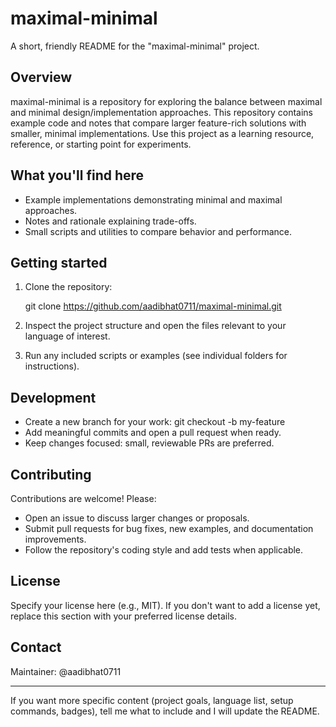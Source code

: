 # maximal-minimal

A short, friendly README for the "maximal-minimal" project.

## Overview

maximal-minimal is a repository for exploring the balance between maximal and minimal design/implementation approaches. This repository contains example code and notes that compare larger feature-rich solutions with smaller, minimal implementations. Use this project as a learning resource, reference, or starting point for experiments.

## What you'll find here

- Example implementations demonstrating minimal and maximal approaches.
- Notes and rationale explaining trade-offs.
- Small scripts and utilities to compare behavior and performance.

## Getting started

1. Clone the repository:

   git clone https://github.com/aadibhat0711/maximal-minimal.git

2. Inspect the project structure and open the files relevant to your language of interest.

3. Run any included scripts or examples (see individual folders for instructions).

## Development

- Create a new branch for your work: git checkout -b my-feature
- Add meaningful commits and open a pull request when ready.
- Keep changes focused: small, reviewable PRs are preferred.

## Contributing

Contributions are welcome! Please:

- Open an issue to discuss larger changes or proposals.
- Submit pull requests for bug fixes, new examples, and documentation improvements.
- Follow the repository's coding style and add tests when applicable.

## License

Specify your license here (e.g., MIT). If you don't want to add a license yet, replace this section with your preferred license details.

## Contact

Maintainer: @aadibhat0711

---

If you want more specific content (project goals, language list, setup commands, badges), tell me what to include and I will update the README.